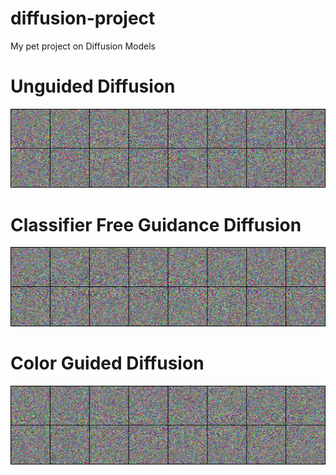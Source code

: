 # diffusion-project
My pet project on Diffusion Models

# Unguided Diffusion
![Unguided Diffusion](https://github.com/leffff/diffusion-project/blob/main/unguided.gif)

# Classifier Free Guidance Diffusion
![Unguided Diffusion](https://github.com/leffff/diffusion-project/blob/main/classifier_free_guidance.gif)

# Color Guided Diffusion
![Unguided Diffusion](https://github.com/leffff/diffusion-project/blob/main/color_guided.gif)
